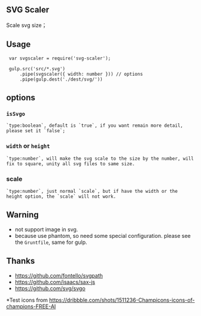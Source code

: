 ## SVG Scaler

Scale svg size；

## Usage

     var svgscaler = require('svg-scaler');

     gulp.src('src/*.svg')
         .pipe(svgscaler({ width: number })) // options
         .pipe(gulp.dest('./dest/svg/'))

## options

### `isSvgo`

    `type:boolean`, default is `true`, if you want remain more detail, please set it `false`;

### `width` or `height`

    `type:number`, will make the svg scale to the size by the number, will fix to square, unity all svg files to same size.

### scale

    `type:number`, just normal `scale`, but if have the width or the height option, the `scale` will not work.

## Warning

* not support image in svg.
* because use phantom, so need some special configuration. please see the `Gruntfile`, same for gulp.


## Thanks

* https://github.com/fontello/svgpath
* https://github.com/isaacs/sax-js
* https://github.com/svg/svgo

*Test icons from https://dribbble.com/shots/1511236-Champicons-icons-of-champions-FREE-AI